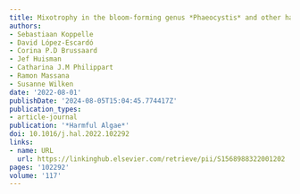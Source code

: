 ```yaml
---
title: Mixotrophy in the bloom-forming genus *Phaeocystis* and other haptophytes
authors:
- Sebastiaan Koppelle
- David López-Escardó
- Corina P.D Brussaard
- Jef Huisman
- Catharina J.M Philippart
- Ramon Massana
- Susanne Wilken
date: '2022-08-01'
publishDate: '2024-08-05T15:04:45.774417Z'
publication_types:
- article-journal
publication: '*Harmful Algae*'
doi: 10.1016/j.hal.2022.102292
links:
- name: URL
  url: https://linkinghub.elsevier.com/retrieve/pii/S1568988322001202
pages: '102292'
volume: '117'
---
```

